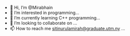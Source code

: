 - 👋 Hi, I’m @Mirabhain
- 👀 I’m interested in programming...
- 🌱 I’m currently learning C++ programming...
- 💞️ I’m looking to collaborate on ...
- 📫 How to reach me sitinurulamirah@graduate.utm.ny ...

<!---
Mirabhain/Mirabhain is a ✨ special ✨ repository because its `README.md` (this file) appears on your GitHub profile.
You can click the Preview link to take a look at your changes.
--->
